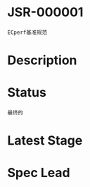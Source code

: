 # JSR-000001
    ECperf基准规范
# Description
    
# Status
    最终的
# Latest Stage
    
# Spec Lead
   

